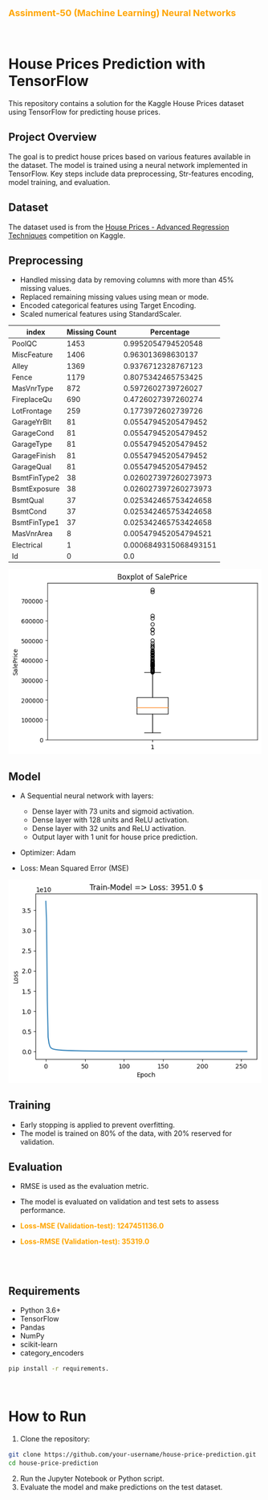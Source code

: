 <p style="color: orange; font-weight: bold; font-size: 18px">Assinment-50 (Machine Learning) Neural Networks</p>
<br>

# House Prices Prediction with TensorFlow

This repository contains a solution for the Kaggle House Prices dataset using TensorFlow for predicting house prices.

## Project Overview

The goal is to predict house prices based on various features available in the dataset. The model is trained using a neural network implemented in TensorFlow. Key steps include data preprocessing, Str-features encoding, model training, and evaluation.

## Dataset

The dataset used is from the [House Prices - Advanced Regression Techniques](https://www.kaggle.com/c/house-prices-advanced-regression-techniques) competition on Kaggle.

## Preprocessing

- Handled missing data by removing columns with more than 45% missing values.
- Replaced remaining missing values using mean or mode.
- Encoded categorical features using Target Encoding.
- Scaled numerical features using StandardScaler.

|index|Missing Count|Percentage|
|---|---|---|
|PoolQC|1453|0\.9952054794520548|
|MiscFeature|1406|0\.963013698630137|
|Alley|1369|0\.9376712328767123|
|Fence|1179|0\.8075342465753425|
|MasVnrType|872|0\.5972602739726027|
|FireplaceQu|690|0\.4726027397260274|
|LotFrontage|259|0\.1773972602739726|
|GarageYrBlt|81|0\.05547945205479452|
|GarageCond|81|0\.05547945205479452|
|GarageType|81|0\.05547945205479452|
|GarageFinish|81|0\.05547945205479452|
|GarageQual|81|0\.05547945205479452|
|BsmtFinType2|38|0\.026027397260273973|
|BsmtExposure|38|0\.026027397260273973|
|BsmtQual|37|0\.025342465753424658|
|BsmtCond|37|0\.025342465753424658|
|BsmtFinType1|37|0\.025342465753424658|
|MasVnrArea|8|0\.005479452054794521|
|Electrical|1|0\.0006849315068493151|
|Id|0|0\.0|

![](data/Boxplot-SalePrice.png)

## Model

- A Sequential neural network with layers:
  - Dense layer with 73 units and sigmoid activation.
  - Dense layer with 128 units and ReLU activation.
  - Dense layer with 32 units and ReLU activation.
  - Output layer with 1 unit for house price prediction.

- Optimizer: Adam
- Loss: Mean Squared Error (MSE)

![](data/housePrice-loss-chart.png)

## Training

- Early stopping is applied to prevent overfitting.
- The model is trained on 80% of the data, with 20% reserved for validation.

## Evaluation

- RMSE is used as the evaluation metric.
- The model is evaluated on validation and test sets to assess performance.

- <p style="color: orange; font-weight: bold; font-size: 14px">Loss-MSE (Validation-test): 1247451136.0</p>
- <p style="color: orange; font-weight: bold; font-size: 14px">Loss-RMSE (Validation-test): 35319.0</p>

<br><br>


## Requirements

- Python 3.6+
- TensorFlow
- Pandas
- NumPy
- scikit-learn
- category_encoders
```bash
pip install -r requirements.
```

<br>

# How to Run

1. Clone the repository:

```bash
git clone https://github.com/your-username/house-price-prediction.git
cd house-price-prediction
```
2. Run the Jupyter Notebook or Python script.
3. Evaluate the model and make predictions on the test dataset.


